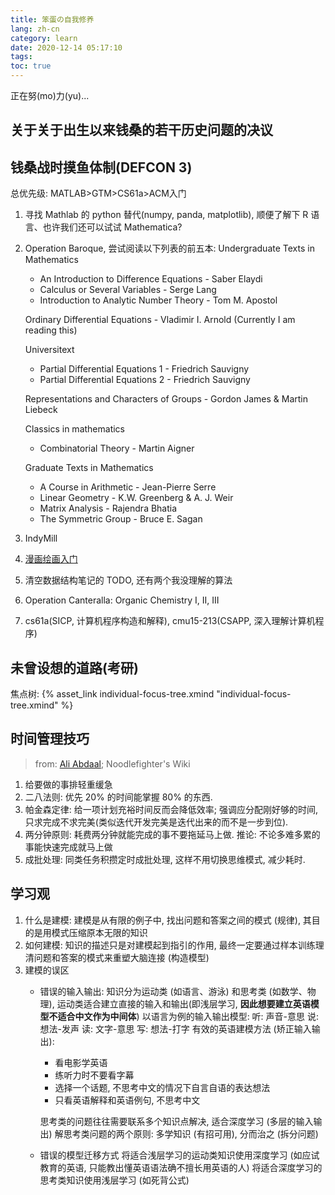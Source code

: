```yaml
---
title: 笨蛋の自我修养
lang: zh-cn
category: learn
date: 2020-12-14 05:17:10
tags:
toc: true
---
```


正在努(mo)力(yu)...

<!-- more -->

## 关于关于出生以来钱桑的若干历史问题的决议




## 钱桑战时摸鱼体制(DEFCON 3)

总优先级: MATLAB>GTM>CS61a>ACM入门

1. 寻找 Mathlab 的 python 替代(numpy, panda, matplotlib), 顺便了解下 R 语言、也许我们还可以试试 Mathematica?
2. Operation Baroque, 尝试阅读以下列表的前五本:
   Undergraduate Texts in Mathematics
   - An Introduction to Difference Equations - Saber Elaydi
   - Calculus or Several Variables - Serge Lang
   - Introduction to Analytic Number Theory - Tom M. Apostol
   
   Ordinary Differential Equations - Vladimir I. Arnold (Currently I am reading this)
   
   Universitext
   - Partial Differential Equations 1 - Friedrich Sauvigny
   - Partial Differential Equations 2 - Friedrich Sauvigny
   
   Representations and Characters of Groups - Gordon James & Martin Liebeck
   
   Classics in mathematics
   - Combinatorial Theory - Martin Aigner
   
   Graduate Texts in Mathematics
   - A Course in Arithmetic - Jean-Pierre Serre
   - Linear Geometry - K.W. Greenberg & A. J. Weir
   - Matrix Analysis - Rajendra Bhatia
   - The Symmetric Group - Bruce E. Sagan
3. IndyMill
4. [漫画绘画入门](https://www.icourse163.org/course/NEU-1002922017)
5. 清空数据结构笔记的 TODO, 还有两个我没理解的算法
6. Operation Canteralla: Organic Chemistry I, II, III
7. cs61a(SICP, 计算机程序构造和解释), cmu15-213(CSAPP, 深入理解计算机程序)

## 未曾设想的道路(考研)

焦点树: {% asset_link individual-focus-tree.xmind "individual-focus-tree.xmind" %}

## 时间管理技巧

> from: [Ali Abdaal](https://aliabdaal.com/); Noodlefighter's Wiki

1. 给要做的事排轻重缓急
2. 二八法则: 优先 20% 的时间能掌握 80% 的东西.
3. 帕金森定律: 给一项计划充裕时间反而会降低效率; 强调应分配刚好够的时间, 只求完成不求完美(类似迭代开发完美是迭代出来的而不是一步到位).
4. 两分钟原则: 耗费两分钟就能完成的事不要拖延马上做.
   推论: 不论多难多累的事能快速完成就马上做
5. 成批处理: 同类任务积攒定时成批处理, 这样不用切换思维模式, 减少耗时.

## 学习观

1. 什么是建模: 建模是从有限的例子中, 找出问题和答案之间的模式 (规律), 其目的是用模式压缩原本无限的知识
2. 如何建模: 知识的描述只是对建模起到指引的作用, 最终一定要通过样本训练理清问题和答案的模式来重塑大脑连接 (构造模型)
3. 建模的误区
   * 错误的输入输出:
     知识分为运动类 (如语言、游泳) 和思考类 (如数学、物理), 运动类适合建立直接的输入和输出(即浅层学习, **因此想要建立英语模型不适合中文作为中间体**)
     以语言为例的输入输出模型:
     听: 声音-意思
     说: 想法-发声
     读: 文字-意思
     写: 想法-打字
     有效的英语建模方法 (矫正输入输出):
     * 看电影学英语
     * 练听力时不要看字幕
     * 选择一个话题, 不思考中文的情况下自言自语的表达想法
     * 只看英语解释和英语例句, 不思考中文
   
     思考类的问题往往需要联系多个知识点解决, 适合深度学习 (多层的输入输出)
     解思考类问题的两个原则: 多学知识 (有招可用), 分而治之 (拆分问题)
   * 错误的模型迁移方式
     将适合浅层学习的运动类知识使用深度学习 (如应试教育的英语, 只能教出懂英语语法确不擅长用英语的人)
     将适合深度学习的思考类知识使用浅层学习 (如死背公式)
